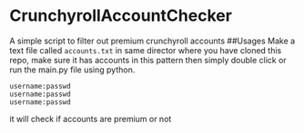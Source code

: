 # CrunchyrollAccountChecker

A simple script to filter out premium crunchyroll accounts
##Usages
Make a text file called `accounts.txt` in same director where you have cloned this repo, make sure it has accounts in this pattern then simply double click or run the main.py file using python.

```
username:passwd
username:passwd
username:passwd
```

it will check if accounts are premium or not
